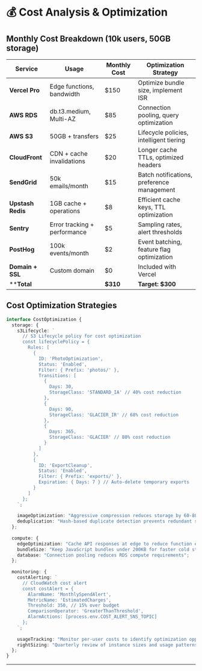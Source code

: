 # 💰 Cost Analysis & Optimization

## Monthly Cost Breakdown (10k users, 50GB storage)

| Service | Usage | Monthly Cost | Optimization Strategy |
|---------|--------|--------------|----------------------|
| **Vercel Pro** | Edge functions, bandwidth | $150 | Optimize bundle size, implement ISR |
| **AWS RDS** | db.t3.medium, Multi-AZ | $85 | Connection pooling, query optimization |
| **AWS S3** | 50GB + transfers | $25 | Lifecycle policies, intelligent tiering |
| **CloudFront** | CDN + cache invalidations | $20 | Longer cache TTLs, optimized headers |
| **SendGrid** | 50k emails/month | $15 | Batch notifications, preference management |
| **Upstash Redis** | 1GB cache + operations | $8 | Efficient cache keys, TTL optimization |
| **Sentry** | Error tracking + performance | $5 | Sampling rates, alert thresholds |
| **PostHog** | 100k events/month | $2 | Event batching, feature flag optimization |
| **Domain + SSL** | Custom domain | $0 | Included with Vercel |
| ****Total** | | **$310** | **Target: $300** |

## Cost Optimization Strategies

```typescript
interface CostOptimization {
  storage: {
    s3Lifecycle: `
      // S3 Lifecycle policy for cost optimization
      const lifecyclePolicy = {
        Rules: [
          {
            ID: 'PhotoOptimization',
            Status: 'Enabled',
            Filter: { Prefix: 'photos/' },
            Transitions: [
              {
                Days: 30,
                StorageClass: 'STANDARD_IA' // 40% cost reduction
              },
              {
                Days: 90, 
                StorageClass: 'GLACIER_IR' // 68% cost reduction
              },
              {
                Days: 365,
                StorageClass: 'GLACIER' // 80% cost reduction
              }
            ]
          },
          {
            ID: 'ExportCleanup',
            Status: 'Enabled',
            Filter: { Prefix: 'exports/' },
            Expiration: { Days: 7 } // Auto-delete temporary exports
          }
        ]
      };
    `;
    
    imageOptimization: "Aggressive compression reduces storage by 60-80%";
    deduplication: "Hash-based duplicate detection prevents redundant storage";
  };
  
  compute: {
    edgeOptimization: "Cache API responses at edge to reduce function executions";
    bundleSize: "Keep JavaScript bundles under 200KB for faster cold starts";
    database: "Connection pooling reduces RDS compute requirements";
  };
  
  monitoring: {
    costAlerting: `
      // CloudWatch cost alert
      const costAlert = {
        AlarmName: 'MonthlySpendAlert',
        MetricName: 'EstimatedCharges',
        Threshold: 350, // 15% over budget
        ComparisonOperator: 'GreaterThanThreshold',
        AlarmActions: [process.env.COST_ALERT_SNS_TOPIC]
      };
    `;
    
    usageTracking: "Monitor per-user costs to identify optimization opportunities";
    rightSizing: "Quarterly review of instance sizes and usage patterns";
  };
}
```

---
